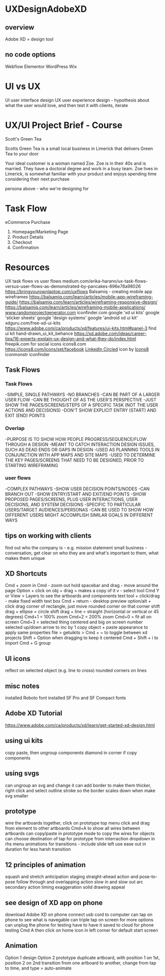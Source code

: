 # UXDesignAdobeXD

## overview
Adobe XD = design tool

## no code options
Webflow
Elementor
WordPress
Wix

# UI vs UX
UI user interface design
UX user experience design - hypothesis about what the user would love, and then test it with clients, iterate

#  UX/UI Project Brief - Course
Scott's Green Tea

Scotts Green Tea is a small local business in Limerick that delivers Green Tea to your door

Your ideal customer is a woman named Zoe. Zoe is in their 40s and is married. They have a 
doctoral degree and work in a busy team. Zoe lives in Limerick, is somewhat familiar with
your product and enjoys spending time considering their next purchase

persona above - who we're designing for

# Task Flow
eCommerce Purchase

1. Homepage/Marketing Page
2. Product Details
3. Checkout
4. Confirmation

# Resources
UX task flows vs user flows
medium.com/erika-harano/ux-task-flows-versus-user-flows-as-demonstrated-by-pancakes-896e78a98026
https://bringyourownlaptop.com/uxflows
Balsamiq - creating mobile app wireframes
https://balsamiq.com/learn/articles/mobile-app-wireframing-guide/
https://balsamiq.com/learn/articles/wireframing-responsive-design/
https://balsamiq.com/learn/articles/wireframing-mobile-applications/
www.randomprojectgenerator.com
iconfinder.com
google 'xd ui kits'
google 'sticker sheets'
google 'design systems'
google 'android xd ui kit'
xdguru.com/free-xd-ui-kits
https://www.adobe.com/ca/products/xd/features/ui-kits.html#panel-3
find ui kit hand-drawn_ui_kit_behance
https://xd.adobe.com/ideas/career-tips/16-experts-explain-ux-design-and-what-they-do/index.html
freepik.com for social icons
icons8.com
https://icons8.com/icons/set/facebook
<a target="_blank" href="https://icons8.com/icon/60444/linkedin-circled">LinkedIn Circled</a> icon by <a target="_blank" href="https://icons8.com">Icons8</a>
iconmonstr
iconfinder


## Task Flows

### Task Flows

-SIMPLE, SINGLE PATHWAYS
-NO BRANCHES
-CAN BE PART OF A LARGER USER FLOW
-CAN BE THOUGHT OF AS THE USER'S PERSPECTIVE
-JUST SHOW THE PAGES/SCREENS/STEPS OF A SPECIFIC TASK 
    (NOT THE USER ACTIONS AND DECISIONS)
-DON'T SHOW EXPLICIT ENTRY (START) AND EXIT (END) POINTS

### Overlap
-PURPOSE IS TO SHOW HOW PEOPLE PROGRESS/SEQUENCE/FLOW THROUGH A DESIGN
-MEANT TO CATCH INTERACTION DESIGN ISSUES, SUCH AS DEAD ENDS OR GAPS IN DESIGN
-USED AS PLANNING TOOLS IN CONJUNCTION WITH APP MAPS AND SITE MAPS
-USED TO DETERMINE THE KEY PAGES/SCREENS THAT NEED TO BE DESIGNED,
    PRIOR TO STARTING WIREFRAMING

### user flows
-COMPLEX PATHWAYS
-SHOW USER DECISION POINTS/NODES
-CAN BRANCH OUT
-SHOW ENTRY/START AND EXIT/END POINTS
-SHOW PROPOSED PAGES/SCREENS, PLUS USER INTERACTIONS, USER DECISIONS, AND SYSTEM DECISIONS
-SPECIFIC TO PARTICULAR USERS/TARGET AUDIENCES/PERSONAS
-CAN BE USED TO SHOW HOW DIFFERENT USERS MIGHT ACCOMPLISH SIMILAR GOALS IN DIFFERENT WAYS

## tips on working with clients
find out who the company is - e.g. mission statement
small business - conversation, get clear on who they are and what's important to them, what makes them unique

## XD Shortcuts
Cmd + zoom in
Cmd - zoom out
hold spacebar and drag - move around the page
Option + click on obj + drag = makes a copy of it 
v - select tool
Cmd Y or View > Layers to see the artboards and components
text tool + click/drag - make fixed width text box
Cmd + return - desktop preview
option/alt + click drag corner of rectangle, just move rounded corner on that corner
shift drag + ellipse = circle
shift drag + line = straight (horizontal or vertical or 45 degrees)
Cmd+1 = 100% zoom
Cmd+2 = 200% zoom
Cmd+0 = fit all on screen
Cmd+3 = selected thing centered and big on screen
number selected up/down arrow to inc by 1
copy object + paste appearance to apply same properties
file > getuikits > 
Cmd + ~ to toggle between xd projects
Shift + Option when dragging to keep it centered
Cmd + Shift + i to import
Cmd + G group

## UI icons
reflect on selected object (e.g. line to cross)
rounded corners on lines

## misc notes
installed Roboto font
installed SF Pro and SF Compact fonts

## Adobe XD Tutorial
https://www.adobe.com/ca/products/xd/learn/get-started-xd-design.html

## using ui kits
copy paste, then ungroup components
diamond in corner if copy components

## using svgs
can ungroup an svg and change it
can add border to make them thicker, 
right click and select outline stroke so the border scales down when make svg smaller

## prototype
wire the artboards together, click on prototype top menu
click and drag from element to other artboards
Cmd+A to show all wires between artboards
can copy/paste in prototype mode to copy the wires for objects
can choose destination of tap for prototype from interraction dropdown in rhs menu
animations for transitions - include slide left
use ease out in duration for less harsh transition

## 12 principles of animation
squash and stretch
anticipation
staging
straight-ahead action and pose-to-pose
follow through and overlapping action
slow in and slow out
arc
secondary action
timing
exaggeration
solid drawing
appeal

## see design of XD app on phone
download Adobe XD on phone
connect usb cord to computer
can tap on phone to see what is navegable
can triple tap on screen for more options
can unplug the phone for testing
have to have it saved to cloud for phone testing
Cmd A then click on home icon in left corner for default start screen

## Animation
Option 1 design
Option 2 prototype
duplicate artboard, with position 1 on 1st, position 2 on 2nd
transition from one artboard to another, change from tap to time, and type = auto-animate
